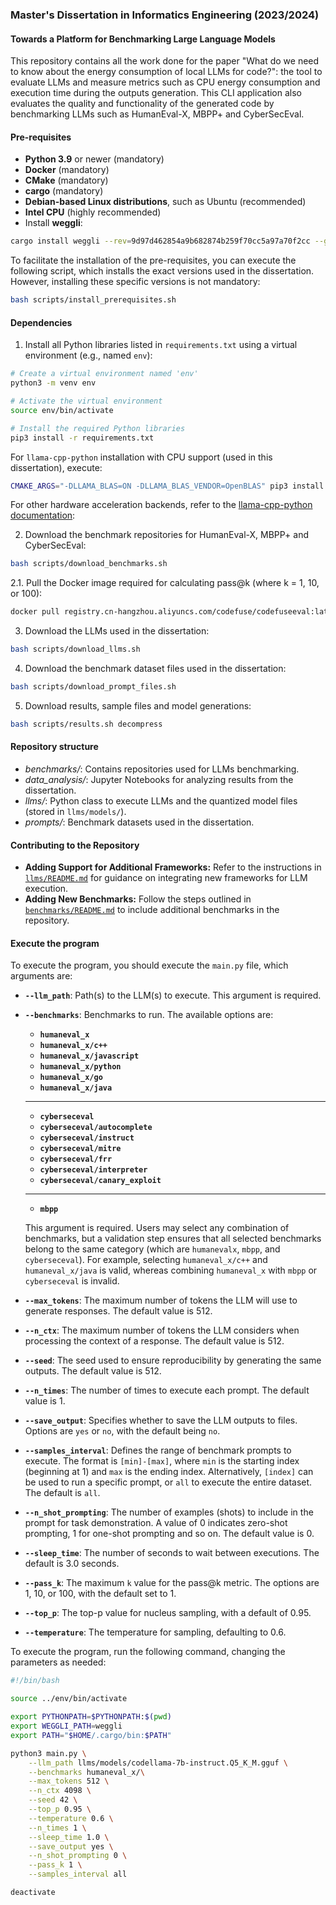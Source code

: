 ### Master's Dissertation in Informatics Engineering (2023/2024)
#### Towards a Platform for Benchmarking Large Language Models

This repository contains all the work done for the paper "What do we need to know about the energy consumption of local LLMs for code?": the tool to evaluate LLMs and measure metrics such as CPU energy consumption and execution time during the outputs generation. This CLI application also evaluates the quality and functionality of the generated code by benchmarking LLMs such as HumanEval-X, MBPP+ and CyberSecEval.

#### Pre-requisites

- **Python 3.9** or newer (mandatory)
- **Docker** (mandatory)
- **CMake** (mandatory)
- **cargo** (mandatory)
- **Debian-based Linux distributions**, such as Ubuntu (recommended)
- **Intel CPU** (highly recommended)
- Install **weggli**:

```bash
cargo install weggli --rev=9d97d462854a9b682874b259f70cc5a97a70f2cc --git=https://github.com/weggli-rs/weggli
```

To facilitate the installation of the pre-requisites, you can execute the following script, which installs the exact versions used in the dissertation. However, installing these specific versions is not mandatory:

```bash
bash scripts/install_prerequisites.sh
```

#### Dependencies

1. Install all Python libraries listed in `requirements.txt` using a virtual environment (e.g., named `env`):

```bash
# Create a virtual environment named 'env'
python3 -m venv env

# Activate the virtual environment
source env/bin/activate

# Install the required Python libraries
pip3 install -r requirements.txt
```

For `llama-cpp-python` installation with CPU support (used in this dissertation), execute:

```bash
CMAKE_ARGS="-DLLAMA_BLAS=ON -DLLAMA_BLAS_VENDOR=OpenBLAS" pip3 install llama-cpp-python
```

For other hardware acceleration backends, refer to the [llama-cpp-python documentation](https://github.com/abetlen/llama-cpp-python?tab=readme-ov-file#installation-configuration):

2. Download the benchmark repositories for HumanEval-X, MBPP+ and CyberSecEval:

```bash
bash scripts/download_benchmarks.sh
```

2.1. Pull the Docker image required for calculating pass@k (where k = 1, 10, or 100):

```bash
docker pull registry.cn-hangzhou.aliyuncs.com/codefuse/codefuseeval:latest
```

3. Download the LLMs used in the dissertation:

```bash
bash scripts/download_llms.sh
```

4. Download the benchmark dataset files used in the dissertation:

```bash
bash scripts/download_prompt_files.sh
```

5. Download results, sample files and model generations:

```bash
bash scripts/results.sh decompress
```

#### Repository structure

- *benchmarks/*: Contains repositories used for LLMs benchmarking.
- *data_analysis/*: Jupyter Notebooks for analyzing results from the dissertation.
- *llms/*: Python class to execute LLMs and the quantized model files (stored in `llms/models/`).
- *prompts/*: Benchmark datasets used in the dissertation.

#### Contributing to the Repository

- **Adding Support for Additional Frameworks:** Refer to the instructions in [`llms/README.md`](llms/README.md) for guidance on integrating new frameworks for LLM execution.  
- **Adding New Benchmarks:** Follow the steps outlined in [`benchmarks/README.md`](benchmarks/README.md) to include additional benchmarks in the repository.  


#### Execute the program

To execute the program, you should execute the `main.py` file, which arguments are:

- **`--llm_path`**: Path(s) to the LLM(s) to execute. This argument is required.
- **`--benchmarks`**: Benchmarks to run. The available options are:

    - **`humaneval_x`**
    - **`humaneval_x/c++`**
    - **`humaneval_x/javascript`**
    - **`humaneval_x/python`**
    - **`humaneval_x/go`**
    - **`humaneval_x/java`**

    ---
    
    - **`cyberseceval`**
    - **`cyberseceval/autocomplete`**
    - **`cyberseceval/instruct`**
    - **`cyberseceval/mitre`**
    - **`cyberseceval/frr`**
    - **`cyberseceval/interpreter`**
    - **`cyberseceval/canary_exploit`**

    ---
    
    - **`mbpp`**

    This argument is required. Users may select any combination of benchmarks, but a validation step ensures that all selected benchmarks belong to the same category (which are `humanevalx`, `mbpp`, and `cyberseceval`). For example, selecting `humaneval_x/c++` and `humaneval_x/java` is valid, whereas combining `humaneval_x` with `mbpp` or `cyberseceval` is invalid.

- **`--max_tokens`**: The maximum number of tokens the LLM will use to generate responses. The default value is 512.
- **`--n_ctx`**: The maximum number of tokens the LLM considers when processing the context of a response. The default value is 512.
- **`--seed`**: The seed used to ensure reproducibility by generating the same outputs. The default value is 512.
- **`--n_times`**: The number of times to execute each prompt. The default value is 1.
- **`--save_output`**: Specifies whether to save the LLM outputs to files. Options are `yes` or `no`, with the default being `no`.
- **`--samples_interval`**: Defines the range of benchmark prompts to execute. The format is `[min]-[max]`, where `min` is the starting index (beginning at 1) and `max` is the ending index. Alternatively, `[index]` can be used to run a specific prompt, or `all` to execute the entire dataset. The default is `all`.
- **`--n_shot_prompting`**: The number of examples (shots) to include in the prompt for task demonstration. A value of 0 indicates zero-shot prompting, 1 for one-shot prompting and so on. The default value is 0.
- **`--sleep_time`**: The number of seconds to wait between executions. The default is 3.0 seconds.
- **`--pass_k`**: The maximum `k` value for the pass@k metric. The options are 1, 10, or 100, with the default set to 1.
- **`--top_p`**: The top-p value for nucleus sampling, with a default of 0.95.
- **`--temperature`**: The temperature for sampling, defaulting to 0.6.

To execute the program, run the following command, changing the parameters as needed:

```bash
#!/bin/bash

source ../env/bin/activate

export PYTHONPATH=$PYTHONPATH:$(pwd)
export WEGGLI_PATH=weggli
export PATH="$HOME/.cargo/bin:$PATH"

python3 main.py \
    --llm_path llms/models/codellama-7b-instruct.Q5_K_M.gguf \
    --benchmarks humaneval_x/\
    --max_tokens 512 \
    --n_ctx 4098 \
    --seed 42 \
    --top_p 0.95 \
    --temperature 0.6 \
    --n_times 1 \
    --sleep_time 1.0 \
    --save_output yes \
    --n_shot_prompting 0 \
    --pass_k 1 \
    --samples_interval all

deactivate
```
